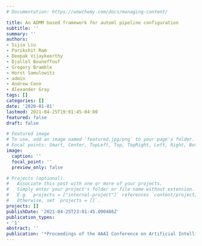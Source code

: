 ```yaml
---
# Documentation: https://wowchemy.com/docs/managing-content/

title: An ADMM based framework for automl pipeline configuration
subtitle: ''
summary: ''
authors:
- Sijia Liu
- Parikshit Ram
- Deepak Vijaykeerthy
- Djallel Bouneffouf
- Gregory Bramble
- Horst Samulowitz
- admin
- Andrew Conn
- Alexander Gray
tags: []
categories: []
date: '2020-01-01'
lastmod: 2021-04-25T19:01:45-04:00
featured: false
draft: false

# Featured image
# To use, add an image named `featured.jpg/png` to your page's folder.
# Focal points: Smart, Center, TopLeft, Top, TopRight, Left, Right, BottomLeft, Bottom, BottomRight.
image:
  caption: ''
  focal_point: ''
  preview_only: false

# Projects (optional).
#   Associate this post with one or more of your projects.
#   Simply enter your project's folder or file name without extension.
#   E.g. `projects = ["internal-project"]` references `content/project/deep-learning/index.md`.
#   Otherwise, set `projects = []`.
projects: []
publishDate: '2021-04-25T23:01:45.090486Z'
publication_types:
- '1'
abstract: ''
publication: '*Proceedings of the AAAI Conference on Artificial Intelligence*'
---
```

